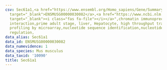 ```yaml
---
csv: Sec61a1,<a href="https://www.ensembl.org/Homo_sapiens/Gene/Summary?db=core;g=ENSMUSG00000030082"
  target="_blank">ENSMUSG00000030082</a>,<a href="https://www.ncbi.nlm.nih.gov/pubmed/23834426"
  target="_blank"><i class="fas fa-file"></i></a>",chromatin immunoprecipitation assay,direct
  interaction,prime adult stage, liver, Hepatocyte, high throughput transcription
  profiling by microarray,nucleotide sequence identification,nucleotide sequence identification,transcriptional
  regulation,
data_alias: Sec61a1
data_id: ENSMUSG00000030082
data_numevidence: 1
data_species: Mus musculus
data_taxid: '10090'
title: Sec61a1
---
```

